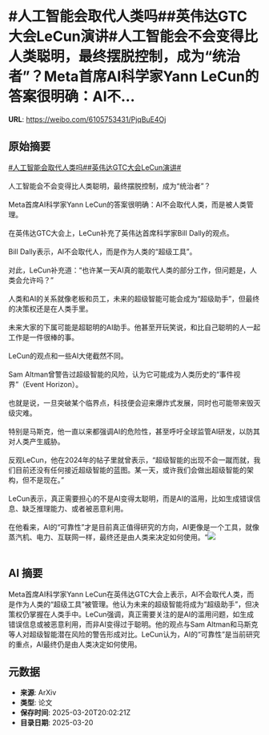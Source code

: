 # #人工智能会取代人类吗##英伟达GTC大会LeCun演讲#人工智能会不会变得比人类聪明，最终摆脱控制，成为“统治者”？Meta首席AI科学家Yann LeCun的答案很明确：AI不...

**URL**: https://weibo.com/6105753431/PjqBuE4Oj

## 原始摘要

<a href="https://m.weibo.cn/search?containerid=231522type%3D1%26t%3D10%26q%3D%23%E4%BA%BA%E5%B7%A5%E6%99%BA%E8%83%BD%E4%BC%9A%E5%8F%96%E4%BB%A3%E4%BA%BA%E7%B1%BB%E5%90%97%23&amp;extparam=%23%E4%BA%BA%E5%B7%A5%E6%99%BA%E8%83%BD%E4%BC%9A%E5%8F%96%E4%BB%A3%E4%BA%BA%E7%B1%BB%E5%90%97%23" data-hide=""><span class="surl-text">#人工智能会取代人类吗#</span></a><a href="https://m.weibo.cn/search?containerid=231522type%3D1%26t%3D10%26q%3D%23%E8%8B%B1%E4%BC%9F%E8%BE%BEGTC%E5%A4%A7%E4%BC%9ALeCun%E6%BC%94%E8%AE%B2%23&amp;extparam=%23%E8%8B%B1%E4%BC%9F%E8%BE%BEGTC%E5%A4%A7%E4%BC%9ALeCun%E6%BC%94%E8%AE%B2%23" data-hide=""><span class="surl-text">#英伟达GTC大会LeCun演讲#</span></a><br><br>人工智能会不会变得比人类聪明，最终摆脱控制，成为“统治者”？<br><br>Meta首席AI科学家Yann LeCun的答案很明确：AI不会取代人类，而是被人类管理。<br>  <br>在英伟达GTC大会上，LeCun补充了英伟达首席科学家Bill Dally的观点。<br><br>Bill Dally表示，AI不会取代人，而是作为人类的“超级工具”。<br><br>对此，LeCun补充道：“也许某一天AI真的能取代人类的部分工作，但问题是，人类会允许吗？”<br><br>人类和AI的关系就像老板和员工，未来的超级智能可能会成为“超级助手”，但最终的决策权还是在人类手里。<br><br>未来大家的下属可能是超聪明的AI助手。他甚至开玩笑说，和比自己聪明的人一起工作是一件很棒的事。<br><br>LeCun的观点和一些AI大佬截然不同。<br><br>Sam Altman曾警告过超级智能的风险，认为它可能成为人类历史的“事件视界”（Event Horizon）。<br><br>也就是说，一旦突破某个临界点，科技便会迎来爆炸式发展，同时也可能带来毁灭级灾难。<br><br>特别是马斯克，他一直以来都强调AI的危险性，甚至呼吁全球监管AI研发，以防其对人类产生威胁。<br><br>反观LeCun，他在2024年的帖子里就曾表示，“超级智能的出现不会一蹴而就，我们目前还没有任何接近超级智能的蓝图。某一天，或许我们会做出超级智能的架构，但不是现在。”<br><br>LeCun表示，真正需要担心的不是AI变得太聪明，而是AI的滥用，比如生成错误信息、缺乏推理能力、或者被恶意利用。<br><br>在他看来，AI的“可靠性”才是目前真正值得研究的方向，AI更像是一个工具，就像蒸汽机、电力、互联网一样，最终还是由人类来决定如何使用。“<img style="" src="https://tvax1.sinaimg.cn/large/006Fd7o3gy1hzni2s446kj30m80go135.jpg" referrerpolicy="no-referrer"><br><br>

## AI 摘要

Meta首席AI科学家Yann LeCun在英伟达GTC大会上表示，AI不会取代人类，而是作为人类的“超级工具”被管理。他认为未来的超级智能将成为“超级助手”，但决策权仍掌握在人类手中。LeCun强调，真正需要关注的是AI的滥用问题，如生成错误信息或被恶意利用，而非AI变得过于聪明。他的观点与Sam Altman和马斯克等人对超级智能潜在风险的警告形成对比。LeCun认为，AI的“可靠性”是当前研究的重点，AI最终仍是由人类决定如何使用。

## 元数据

- **来源**: ArXiv
- **类型**: 论文
- **保存时间**: 2025-03-20T20:02:21Z
- **目录日期**: 2025-03-20
